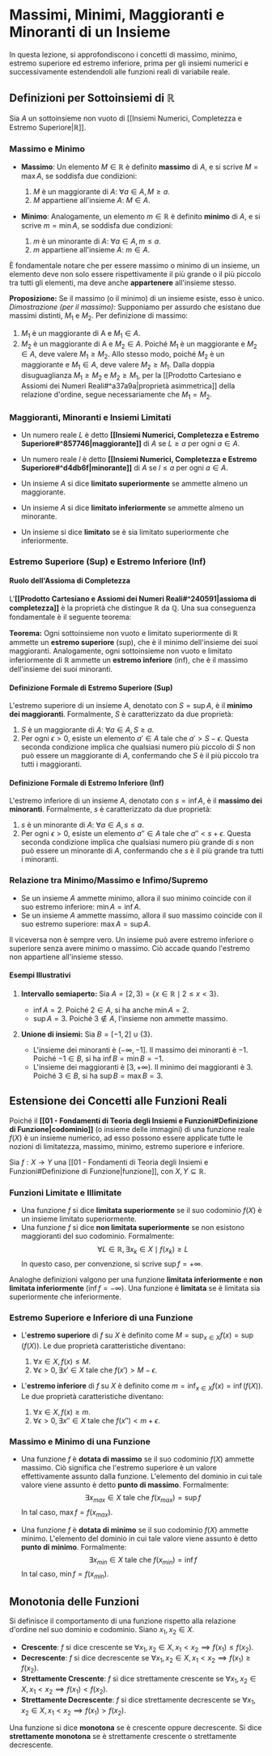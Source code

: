# Massimi, Minimi, Maggioranti e Minoranti di un Insieme

In questa lezione, si approfondiscono i concetti di massimo, minimo, estremo superiore ed estremo inferiore, prima per gli insiemi numerici e successivamente estendendoli alle funzioni reali di variabile reale.

## Definizioni per Sottoinsiemi di $\mathbb{R}$

Sia $A$ un sottoinsieme non vuoto di [[Insiemi Numerici, Completezza e Estremo Superiore|$\mathbb{R}$]].

### Massimo e Minimo

- **Massimo**: Un elemento $M \in \mathbb{R}$ è definito **massimo** di $A$, e si scrive $M = \max A$, se soddisfa due condizioni:
  1. $M$ è un maggiorante di $A$: $\forall a \in A, M \geq a$.
  2. $M$ appartiene all'insieme $A$: $M \in A$.

- **Minimo**: Analogamente, un elemento $m \in \mathbb{R}$ è definito **minimo** di $A$, e si scrive $m = \min A$, se soddisfa due condizioni:
  1. $m$ è un minorante di $A$: $\forall a \in A, m \leq a$.
  2. $m$ appartiene all'insieme $A$: $m \in A$.

È fondamentale notare che per essere massimo o minimo di un insieme, un elemento deve non solo essere rispettivamente il più grande o il più piccolo tra tutti gli elementi, ma deve anche **appartenere** all'insieme stesso.

**Proposizione:** Se il massimo (o il minimo) di un insieme esiste, esso è unico.
*Dimostrazione (per il massimo):*
Supponiamo per assurdo che esistano due massimi distinti, $M_1$ e $M_2$. Per definizione di massimo:
1.  $M_1$ è un maggiorante di A e $M_1 \in A$.
2.  $M_2$ è un maggiorante di A e $M_2 \in A$.
Poiché $M_1$ è un maggiorante e $M_2 \in A$, deve valere $M_1 \ge M_2$.
Allo stesso modo, poiché $M_2$ è un maggiorante e $M_1 \in A$, deve valere $M_2 \ge M_1$.
Dalla doppia disuguaglianza $M_1 \ge M_2$ e $M_2 \ge M_1$, per la [[Prodotto Cartesiano e Assiomi dei Numeri Reali#^a37a9a|proprietà asimmetrica]] della relazione d'ordine, segue necessariamente che $M_1 = M_2$.

### Maggioranti, Minoranti e Insiemi Limitati

- Un numero reale $L$ è detto **[[Insiemi Numerici, Completezza e Estremo Superiore#^857746|maggiorante]]** di $A$ se $L \geq a$ per ogni $a \in A$.
- Un numero reale $l$ è detto **[[Insiemi Numerici, Completezza e Estremo Superiore#^d4db6f|minorante]]** di $A$ se $l \leq a$ per ogni $a \in A$.

- Un insieme $A$ si dice **limitato superiormente** se ammette almeno un maggiorante.
- Un insieme $A$ si dice **limitato inferiormente** se ammette almeno un minorante.
- Un insieme si dice **limitato** se è sia limitato superiormente che inferiormente.

### Estremo Superiore (Sup) e Estremo Inferiore (Inf)

#### Ruolo dell'Assioma di Completezza
L'**[[Prodotto Cartesiano e Assiomi dei Numeri Reali#^240591|assioma di completezza]]** è la proprietà che distingue $\mathbb{R}$ da $\mathbb{Q}$. Una sua conseguenza fondamentale è il seguente teorema:

**Teorema:** Ogni sottoinsieme non vuoto e limitato superiormente di $\mathbb{R}$ ammette un **estremo superiore** (sup), che è il minimo dell'insieme dei suoi maggioranti. Analogamente, ogni sottoinsieme non vuoto e limitato inferiormente di $\mathbb{R}$ ammette un **estremo inferiore** (inf), che è il massimo dell'insieme dei suoi minoranti.

#### Definizione Formale di Estremo Superiore (Sup)
L'estremo superiore di un insieme $A$, denotato con $S = \sup A$, è il **minimo dei maggioranti**. Formalmente, $S$ è caratterizzato da due proprietà:
1. $S$ è un maggiorante di $A$: $\forall a \in A, S \geq a$.
2. Per ogni $\epsilon > 0$, esiste un elemento $a' \in A$ tale che $a' > S - \epsilon$.
   Questa seconda condizione implica che qualsiasi numero più piccolo di $S$ non può essere un maggiorante di $A$, confermando che $S$ è il più piccolo tra tutti i maggioranti.

#### Definizione Formale di Estremo Inferiore (Inf)
L'estremo inferiore di un insieme $A$, denotato con $s = \inf A$, è il **massimo dei minoranti**. Formalmente, $s$ è caratterizzato da due proprietà:
1. $s$ è un minorante di $A$: $\forall a \in A, s \leq a$.
2. Per ogni $\epsilon > 0$, esiste un elemento $a'' \in A$ tale che $a'' < s + \epsilon$.
   Questa seconda condizione implica che qualsiasi numero più grande di $s$ non può essere un minorante di $A$, confermando che $s$ è il più grande tra tutti i minoranti.

### Relazione tra Minimo/Massimo e Infimo/Supremo
- Se un insieme $A$ ammette minimo, allora il suo minimo coincide con il suo estremo inferiore: $\min A = \inf A$.
- Se un insieme $A$ ammette massimo, allora il suo massimo coincide con il suo estremo superiore: $\max A = \sup A$.

Il viceversa non è sempre vero. Un insieme può avere estremo inferiore o superiore senza avere minimo o massimo. Ciò accade quando l'estremo non appartiene all'insieme stesso.

#### Esempi Illustrativi
1.  **Intervallo semiaperto:** Sia $A = [2, 3) = \{x \in \mathbb{R} \mid 2 \le x < 3\}$.
    -   $\inf A = 2$. Poiché $2 \in A$, si ha anche $\min A = 2$.
    -   $\sup A = 3$. Poiché $3 \notin A$, l'insieme non ammette massimo.

2.  **Unione di insiemi:** Sia $B = [-1, 2] \cup \{3\}$.
    -   L'insieme dei minoranti è $(-\infty, -1]$. Il massimo dei minoranti è $-1$. Poiché $-1 \in B$, si ha $\inf B = \min B = -1$.
    -   L'insieme dei maggioranti è $[3, +\infty)$. Il minimo dei maggioranti è $3$. Poiché $3 \in B$, si ha $\sup B = \max B = 3$.

## Estensione dei Concetti alle Funzioni Reali

Poiché il **[[01 - Fondamenti di Teoria degli Insiemi e Funzioni#Definizione di Funzione|codominio]]** (o insieme delle immagini) di una funzione reale $f(X)$ è un insieme numerico, ad esso possono essere applicate tutte le nozioni di limitatezza, massimo, minimo, estremo superiore e inferiore.

Sia $f: X \to Y$ una [[01 - Fondamenti di Teoria degli Insiemi e Funzioni#Definizione di Funzione|funzione]], con $X, Y \subseteq \mathbb{R}$.

### Funzioni Limitate e Illimitate
- Una funzione $f$ si dice **limitata superiormente** se il suo codominio $f(X)$ è un insieme limitato superiormente.
- Una funzione $f$ si dice **non limitata superiormente** se non esistono maggioranti del suo codominio. Formalmente:
  $$ \forall L \in \mathbb{R}, \exists x_k \in X \mid f(x_k) \ge L $$
  In questo caso, per convenzione, si scrive $\sup f = +\infty$.

Analoghe definizioni valgono per una funzione **limitata inferiormente** e **non limitata inferiormente** ($\inf f = -\infty$). Una funzione è **limitata** se è limitata sia superiormente che inferiormente.

### Estremo Superiore e Inferiore di una Funzione

- L'**estremo superiore** di $f$ su $X$ è definito come $M = \sup_{x \in X} f(x) = \sup(f(X))$. Le due proprietà caratteristiche diventano:
  1. $\forall x \in X, f(x) \leq M$.
  2. $\forall \epsilon > 0, \exists x' \in X$ tale che $f(x') > M - \epsilon$.

- L'**estremo inferiore** di $f$ su $X$ è definito come $m = \inf_{x \in X} f(x) = \inf(f(X))$. Le due proprietà caratteristiche diventano:
  1. $\forall x \in X, f(x) \geq m$.
  2. $\forall \epsilon > 0, \exists x'' \in X$ tale che $f(x'') < m + \epsilon$.

### Massimo e Minimo di una Funzione

- Una funzione $f$ è **dotata di massimo** se il suo codominio $f(X)$ ammette massimo. Ciò significa che l'estremo superiore è un valore effettivamente assunto dalla funzione. L'elemento del dominio in cui tale valore viene assunto è detto **punto di massimo**. Formalmente:
  $$ \exists x_{max} \in X \text{ tale che } f(x_{max}) = \sup f $$
  In tal caso, $\max f = f(x_{max})$.

- Una funzione $f$ è **dotata di minimo** se il suo codominio $f(X)$ ammette minimo. L'elemento del dominio in cui tale valore viene assunto è detto **punto di minimo**. Formalmente:
  $$ \exists x_{min} \in X \text{ tale che } f(x_{min}) = \inf f $$
  In tal caso, $\min f = f(x_{min})$.

## Monotonia delle Funzioni

Si definisce il comportamento di una funzione rispetto alla relazione d'ordine nel suo dominio e codominio.
Siano $x_1, x_2 \in X$.

- **Crescente**: $f$ si dice crescente se $\forall x_1, x_2 \in X, x_1 < x_2 \implies f(x_1) \leq f(x_2)$.
- **Decrescente**: $f$ si dice decrescente se $\forall x_1, x_2 \in X, x_1 < x_2 \implies f(x_1) \geq f(x_2)$.
- **Strettamente Crescente**: $f$ si dice strettamente crescente se $\forall x_1, x_2 \in X, x_1 < x_2 \implies f(x_1) < f(x_2)$.
- **Strettamente Decrescente**: $f$ si dice strettamente decrescente se $\forall x_1, x_2 \in X, x_1 < x_2 \implies f(x_1) > f(x_2)$.

Una funzione si dice **monotona** se è crescente oppure decrescente. Si dice **strettamente monotona** se è strettamente crescente o strettamente decrescente.